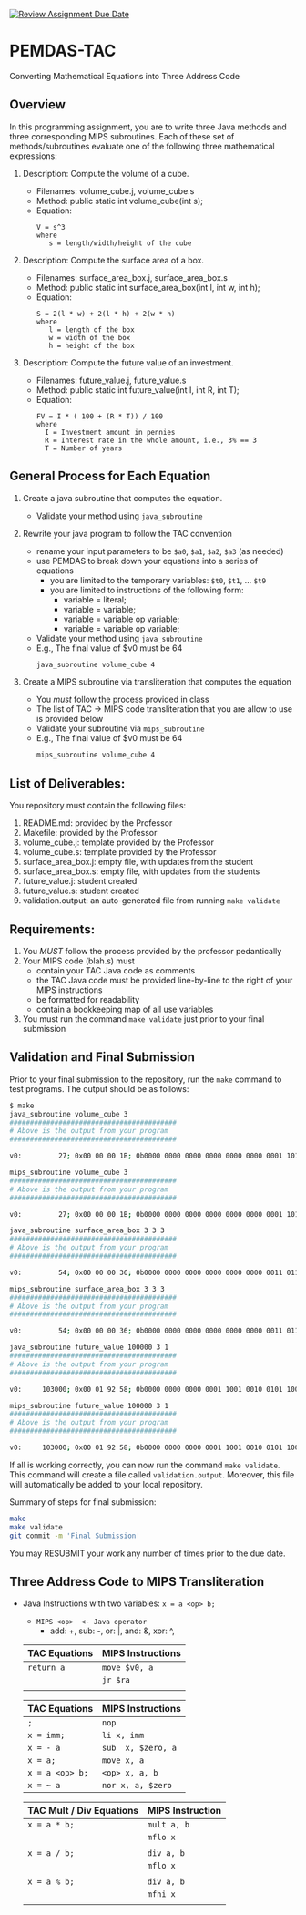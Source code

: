 [![Review Assignment Due Date](https://classroom.github.com/assets/deadline-readme-button-24ddc0f5d75046c5622901739e7c5dd533143b0c8e959d652212380cedb1ea36.svg)](https://classroom.github.com/a/aHiTCHuq)
# PEMDAS-TAC
Converting Mathematical Equations into Three Address Code

## Overview

In this programming assignment, you are to write three Java methods and three corresponding MIPS subroutines. Each of these set of methods/subroutines evaluate one of the following three mathematical expressions:

  1. Description: Compute the volume of a cube.
     - Filenames: volume_cube.j, volume_cube.s
     - Method: public static int volume_cube(int s);
     - Equation:
       ```
       V = s^3
       where
          s = length/width/height of the cube
       ```

  1. Description: Compute the surface area of a box.
     - Filenames: surface_area_box.j, surface_area_box.s
     - Method: public static int surface_area_box(int l, int w, int h);
     - Equation:
       ```
       S = 2(l * w) + 2(l * h) + 2(w * h)
       where
          l = length of the box
          w = width of the box
          h = height of the box
       ```

  1. Description:  Compute the future value of an investment.
     - Filenames: future_value.j, future_value.s
     - Method: public static int future_value(int I, int R, int T);
     - Equation:
       ```
       FV = I * ( 100 + (R * T)) / 100
       where
         I = Investment amount in pennies
         R = Interest rate in the whole amount, i.e., 3% == 3
         T = Number of years
       ```        


## General Process for Each Equation
   1. Create a java subroutine that computes the equation.
      - Validate your method using `java_subroutine`


   1. Rewrite your java program to follow the TAC convention
      - rename your input parameters to be `$a0`, `$a1`, `$a2`, `$a3` (as needed)
      - use PEMDAS to break down your equations into a series of equations
        - you are limited to the temporary variables:  `$t0`, `$t1`, ... `$t9`
        - you are limited to instructions of the following form:
          *  variable = literal;
          *  variable = variable;
          *  variable = variable op variable;
          *  variable = variable op variable;
      - Validate your method using `java_subroutine`
      - E.g., The final value of $v0 must be 64
        ```bash
        java_subroutine volume_cube 4
        ```

   1. Create a MIPS subroutine via transliteration that computes the equation
      - You _must_ follow the process provided in class
      - The list of TAC -> MIPS code transliteration that you are allow to use is provided below
      - Validate your subroutine via `mips_subroutine` 
      - E.g., The final value of $v0 must be 64
        ```bash
        mips_subroutine volume_cube 4
        ```

## List of Deliverables:

You repository must contain the following files:
   1. README.md:  provided by the Professor
   1. Makefile:   provided by the Professor
   1. volume_cube.j:  template provided by the Professor
   1. volume_cube.s:  template provided by the Professor
   1. surface_area_box.j: empty file, with updates from the student
   1. surface_area_box.s: empty file, with updates from the students
   1. future_value.j: student created
   1. future_value.s: student created
   1. validation.output: an auto-generated file from running `make validate`

## Requirements:
   1. You *MUST* follow the process provided by the professor pedantically 
   1. Your MIPS code (blah.s) must
      - contain your TAC Java code as comments 
      - the TAC Java code must be provided line-by-line to the right of your MIPS instructions
      - be formatted for readability
      - contain a bookkeeping map of all use variables
   1. You must run the command `make validate` just prior to your final submission


## Validation and Final Submission
Prior to your final submission to the repository, run the `make` command to test programs.
The output should be as follows:

   ```bash
   $ make
   java_subroutine volume_cube 3
   #########################################
   # Above is the output from your program
   #########################################
   
   v0:         27; 0x00 00 00 1B; 0b0000 0000 0000 0000 0000 0000 0001 1011;
   
   mips_subroutine volume_cube 3
   #########################################
   # Above is the output from your program
   #########################################
   
   v0:         27; 0x00 00 00 1B; 0b0000 0000 0000 0000 0000 0000 0001 1011;
   
   java_subroutine surface_area_box 3 3 3
   #########################################
   # Above is the output from your program
   #########################################
   
   v0:         54; 0x00 00 00 36; 0b0000 0000 0000 0000 0000 0000 0011 0110;
   
   mips_subroutine surface_area_box 3 3 3
   #########################################
   # Above is the output from your program
   #########################################
   
   v0:         54; 0x00 00 00 36; 0b0000 0000 0000 0000 0000 0000 0011 0110;
   
   java_subroutine future_value 100000 3 1
   #########################################
   # Above is the output from your program
   #########################################
   
   v0:     103000; 0x00 01 92 58; 0b0000 0000 0000 0001 1001 0010 0101 1000;
   
   mips_subroutine future_value 100000 3 1
   #########################################
   # Above is the output from your program
   #########################################

   v0:     103000; 0x00 01 92 58; 0b0000 0000 0000 0001 1001 0010 0101 1000;

   ```

If all is working correctly, you can now run the command `make validate`.  This command will create a file called `validation.output`.  Moreover, this file will automatically be added to your local repository.


Summary of steps for final submission:

  ```bash
  make
  make validate
  git commit -m 'Final Submission'      
  ```

You may RESUBMIT your work any number of times prior to the due date.



## Three Address Code to MIPS Transliteration
   - Java Instructions with two variables: `x = a <op> b;`
     - `MIPS <op>  <- Java operator`
       * add: +, sub: -, or: |, and: &, xor: ^,

      | TAC Equations                 | MIPS Instructions         |   
      |-------------------------------|---------------------------|
      | `return a`                    | `move $v0, a`             |
      |                               | `jr $ra`                  |
      |                               |                           |

      | TAC Equations                 | MIPS Instructions         |
      |-------------------------------|---------------------------|
      | `;`                           | `nop`                     |
      | `x = imm;`                    | `li x, imm`               |
      | `x = - a`                     | `sub  x, $zero, a`        |
      | `x = a;`                      | `move x, a`               |
      | `x = a <op> b;`               | `<op> x, a, b`            |
      | `x = ~ a`                     | `nor x, a, $zero`         |


      | TAC Mult / Div Equations      | MIPS Instruction          |
      |-------------------------------|---------------------------|
      | `x = a * b;`                  | `mult a, b`               |
      |                               | `mflo x`                  |
      |                               |                           |
      | `x = a / b;`                  | `div a, b`                |
      |                               | `mflo x`                  |
      |                               |                           |
      | `x = a % b;`                  | `div a, b`                |
      |                               | `mfhi x`                  |
      |                               |                           |


